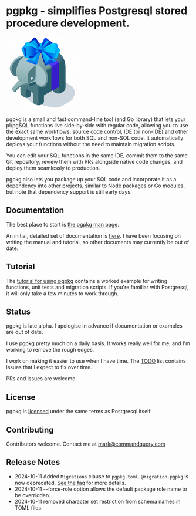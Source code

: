 # pgpkg - simplifies Postgresql stored procedure development.

![pgpkg logo](docs/logo-small.png)

pgpkg is a small and fast command-line tool (and Go library) that lets your pl/pgSQL functions live
side-by-side with regular code, allowing you to use the exact same workflows, source code control,
IDE (or non-IDE) and other development workflows for both SQL and non-SQL code. It automatically
deploys your functions without the need to maintain migration scripts.

You can edit your SQL functions in the same IDE, commit them to the same Git repository,
review them with PRs alongside native code changes, and deploy them seamlessly to production.

pgpkg also lets you package up your SQL code and incorporate it as a dependency into other projects,
similar to Node packages or Go modules, but note that dependency support is still early days.

## Documentation

The best place to start is [the pgpkg man page](docs/pages/manual.md).

An initial, detailed set of documentation is [here](docs/index.md). I have been focusing on writing the manual and tutorial,
so other documents may currently be out of date.

## Tutorial

The [tutorial for using pgpkg](docs/pages/tutorial/tutorial.md) contains a worked example for
writing functions, unit tests and migration scripts. If you're familiar with Postgresql,
it will only take a few minutes to work through.

## Status

pgpkg is late alpha. I apologise in advance if documentation or examples are out of date.

I use pgpkg pretty much on a daily basis. It works really well for me, and I'm working to remove
the rough edges.

I work on making it easier to use when I have time. The [TODO](TODO.md) list contains issues that I
expect to fix over time.

PRs and issues are welcome.

## License

pgpkg is [licensed](LICENSE.md) under the same terms as Postgresql itself.

## Contributing

Contributors welcome. Contact me at [mark@commandquery.com](mailto:mark@commandquery.com)

## Release Notes

* 2024-10-11 Added `Migrations` clause to `pgpkg.toml`. `@migration.pgpkg` is now deprecated.
  [See the faq](docs/pages/faq.md#what-happened-to-migrationpgpkg) for more details.
* 2024-10-11 --force-role option allows the default package role name to be overridden.
* 2024-10-11 removed character set restriction from schema names in TOML files.
